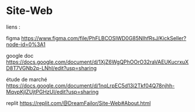 # Site-Web

liens :

figma
https://www.figma.com/file/PhFLBCOSlWD0G85NIhfRsJ/KickSeller?node-id=0%3A1 

google doc
https://docs.google.com/document/d/1XjZ6WgQPhOOrO32raVAEUKucrxuXD8T7VGNb2p-LNhI/edit?usp=sharing

étude de marché
https://docs.google.com/document/d/1nqLrpEC5d13i2Tkf04Q78njhh-MqvpKjlZUjtPGHzUI/edit?usp=sharing

replit
https://replit.com/@DreamFailor/Site-Web#About.html

